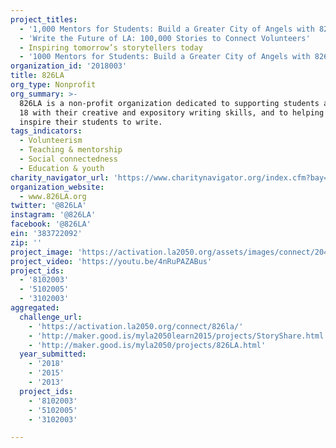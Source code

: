 ```yaml
---
project_titles:
  - '1,000 Mentors for Students: Build a Greater City of Angels with 826LA!'
  - 'Write the Future of LA: 100,000 Stories to Connect Volunteers'
  - Inspiring tomorrow’s storytellers today
  - '1000 Mentors for Students: Build a Greater City of Angels with 826LA!'
organization_id: '2018003'
title: 826LA
org_type: Nonprofit
org_summary: >-
  826LA is a non-profit organization dedicated to supporting students ages 6 to
  18 with their creative and expository writing skills, and to helping teachers
  inspire their students to write.
tags_indicators:
  - Volunteerism
  - Teaching & mentorship
  - Social connectedness
  - Education & youth
charity_navigator_url: 'https://www.charitynavigator.org/index.cfm?bay=search.profile&ein=383722092'
organization_website:
  - www.826LA.org
twitter: '@826LA'
instagram: '@826LA'
facebook: '@826LA'
ein: '383722092'
zip: ''
project_image: 'https://activation.la2050.org/assets/images/connect/2048-wide/826la.jpg'
project_video: 'https://youtu.be/4nRuPAZABus'
project_ids:
  - '8102003'
  - '5102005'
  - '3102003'
aggregated:
  challenge_url:
    - 'https://activation.la2050.org/connect/826la/'
    - 'http://maker.good.is/myla2050learn2015/projects/StoryShare.html'
    - 'http://maker.good.is/myla2050/projects/826LA.html'
  year_submitted:
    - '2018'
    - '2015'
    - '2013'
  project_ids:
    - '8102003'
    - '5102005'
    - '3102003'

---
```

